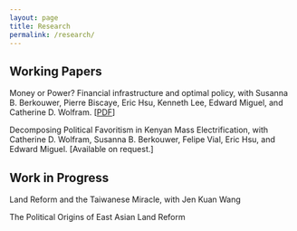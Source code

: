 ```yaml
---
layout: page
title: Research
permalink: /research/
---
```


## Working Papers
<span class="sans">Money or Power? Financial infrastructure and optimal policy</span>, with Susanna B. Berkouwer, Pierre Biscaye, Eric Hsu, Kenneth Lee,  Edward Miguel, and Catherine D. Wolfram. [<a href="{{ site.url }}/papers/BBHKLMW_GhanaKenya.pdf">PDF</a>]

<span class="sans">Decomposing Political Favoritism in Kenyan Mass Electrification</span>, with Catherine D. Wolfram, Susanna B. Berkouwer, Felipe Vial, Eric Hsu, and Edward Miguel. [Available on request.]

## Work in Progress

<p><span class="sans">Land Reform and the Taiwanese Miracle</span>, with Jen Kuan Wang</p>

<p><span class="sans">The Political Origins of East Asian Land Reform</span></p>


